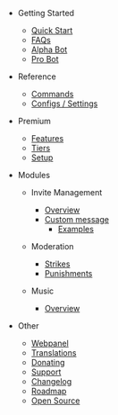 - Getting Started

  - [Quick Start](/pt-BR/getting-started/quick-start.md)
  - [FAQs](/pt-BR/getting-started/faq.md)
  - [Alpha Bot](/pt-BR/getting-started/alpha.md)
  - [Pro Bot](/pt-BR/getting-started/pro.md)

- Reference

  - [Commands](/pt-BR/reference/commands.md)
  - [Configs / Settings](/pt-BR/reference/settings.md)

- Premium

  - [Features](/pt-BR/premium/features.md)
  - [Tiers](/pt-BR/premium/tiers.md)
  - [Setup](/pt-BR/premium/setup.md)

- Modules

  - Invite Management

    - [Overview](/pt-BR/modules/invites/overview.md)
    - [Custom message](/pt-BR/modules/invites/custom-message.md)
      - [Examples](/pt-BR/modules/invites/examples.md)

  - Moderation

    - [Strikes](/pt-BR/modules/moderation/strikes.md)
    - [Punishments](/pt-BR/modules/moderation/punishments.md)

  - Music

    - [Overview](/pt-BR/modules/music/overview.md)

- Other

  - [Webpanel](/pt-BR/other/webpanel.md)
  - [Translations](/pt-BR/other/translations.md)
  - [Donating](/pt-BR/other/donating.md)
  - [Support](/pt-BR/other/support.md)
  - [Changelog](/pt-BR/other/changelog.md)
  - [Roadmap](/pt-BR/other/roadmap.md)
  - [Open Source](/pt-BR/other/open-source.md)
